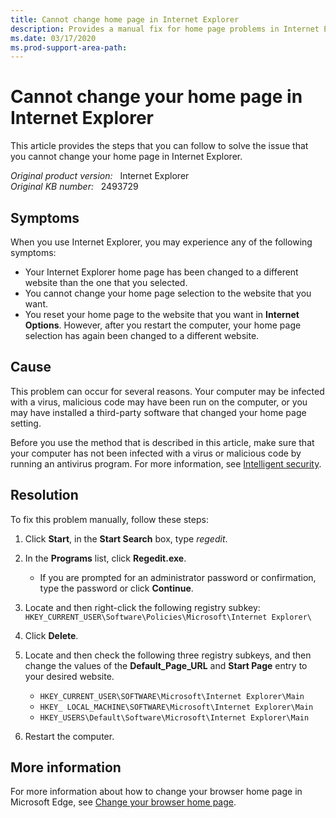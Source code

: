 ```yaml
---
title: Cannot change home page in Internet Explorer
description: Provides a manual fix for home page problems in Internet Explorer.
ms.date: 03/17/2020
ms.prod-support-area-path: 
---
```

# Cannot change your home page in Internet Explorer

This article provides the steps that you can follow to solve the issue that you cannot change your home page in Internet Explorer.

_Original product version:_ &nbsp; Internet Explorer  
_Original KB number:_ &nbsp; 2493729

## Symptoms

When you use Internet Explorer, you may experience any of the following symptoms:

- Your Internet Explorer home page has been changed to a different website than the one that you selected.
- You cannot change your home page selection to the website that you want.
- You reset your home page to the website that you want in **Internet Options**. However, after you restart the computer, your home page selection has again been changed to a different website.

## Cause

This problem can occur for several reasons. Your computer may be infected with a virus, malicious code may have been run on the computer, or you may have installed a third-party software that changed your home page setting.

Before you use the method that is described in this article, make sure that your computer has not been infected with a virus or malicious code by running an antivirus program. For more information, see [Intelligent security](https://www.microsoft.com/security?rtc=1).

## Resolution

To fix this problem manually, follow these steps:

1. Click **Start**, in the **Start Search** box, type *regedit*.

2. In the **Programs** list, click **Regedit.exe**.

   - If you are prompted for an administrator password or confirmation, type the password or click **Continue**.

3. Locate and then right-click the following registry subkey:  
    `HKEY_CURRENT_USER\Software\Policies\Microsoft\Internet Explorer\`

4. Click **Delete**.

5. Locate and then check the following three registry subkeys, and then change the values of the **Default_Page_URL** and **Start Page** entry to your desired website.

   - `HKEY_CURRENT_USER\SOFTWARE\Microsoft\Internet Explorer\Main`
   - `HKEY_ LOCAL_MACHINE\SOFTWARE\Microsoft\Internet Explorer\Main`
   - `HKEY_USERS\Default\Software\Microsoft\Internet Explorer\Main`

6. Restart the computer.

## More information

For more information about how to change your browser home page in Microsoft Edge, see [Change your browser home page](https://support.microsoft.com/help/4027577).
